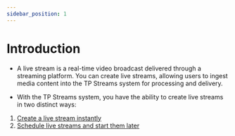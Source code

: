 ```yaml
---
sidebar_position: 1
---
```


# Introduction


- A live stream is a real-time video broadcast delivered through a streaming platform. You can create live streams, allowing users to ingest media content into the TP Streams system for processing and delivery.

- With the TP Streams system, you have the ability to create live streams in two distinct ways:

1. [Create a live stream instantly](create_live_stream_instantly)
2. [Schedule live streams and start them later](../category/schedule-a-live-stream)

